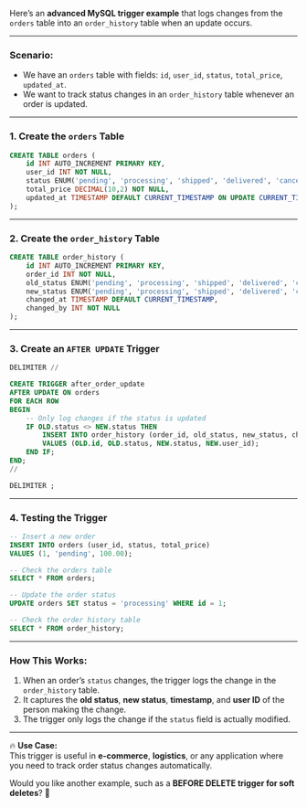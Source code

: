 Here’s an **advanced MySQL trigger example** that logs changes from the `orders` table into an `order_history` table when an update occurs.

---

### **Scenario:**  
- We have an `orders` table with fields: `id`, `user_id`, `status`, `total_price`, `updated_at`.  
- We want to track status changes in an `order_history` table whenever an order is updated.

---

### **1. Create the `orders` Table**
```sql
CREATE TABLE orders (
    id INT AUTO_INCREMENT PRIMARY KEY,
    user_id INT NOT NULL,
    status ENUM('pending', 'processing', 'shipped', 'delivered', 'cancelled') NOT NULL,
    total_price DECIMAL(10,2) NOT NULL,
    updated_at TIMESTAMP DEFAULT CURRENT_TIMESTAMP ON UPDATE CURRENT_TIMESTAMP
);
```

---

### **2. Create the `order_history` Table**
```sql
CREATE TABLE order_history (
    id INT AUTO_INCREMENT PRIMARY KEY,
    order_id INT NOT NULL,
    old_status ENUM('pending', 'processing', 'shipped', 'delivered', 'cancelled') NOT NULL,
    new_status ENUM('pending', 'processing', 'shipped', 'delivered', 'cancelled') NOT NULL,
    changed_at TIMESTAMP DEFAULT CURRENT_TIMESTAMP,
    changed_by INT NOT NULL
);
```

---

### **3. Create an `AFTER UPDATE` Trigger**
```sql
DELIMITER //

CREATE TRIGGER after_order_update
AFTER UPDATE ON orders
FOR EACH ROW
BEGIN
    -- Only log changes if the status is updated
    IF OLD.status <> NEW.status THEN
        INSERT INTO order_history (order_id, old_status, new_status, changed_by)
        VALUES (OLD.id, OLD.status, NEW.status, NEW.user_id);
    END IF;
END;
//

DELIMITER ;
```

---

### **4. Testing the Trigger**
```sql
-- Insert a new order
INSERT INTO orders (user_id, status, total_price) 
VALUES (1, 'pending', 100.00);

-- Check the orders table
SELECT * FROM orders;

-- Update the order status
UPDATE orders SET status = 'processing' WHERE id = 1;

-- Check the order history table
SELECT * FROM order_history;
```

---

### **How This Works:**
1. When an order’s `status` changes, the trigger logs the change in the `order_history` table.
2. It captures the **old status**, **new status**, **timestamp**, and **user ID** of the person making the change.
3. The trigger only logs the change if the `status` field is actually modified.

---

🔥 **Use Case:**  
This trigger is useful in **e-commerce**, **logistics**, or any application where you need to track order status changes automatically.

Would you like another example, such as a **BEFORE DELETE trigger for soft deletes**? 🚀
